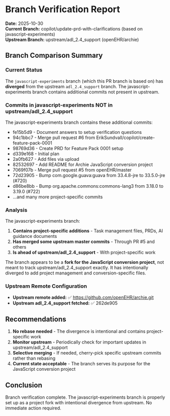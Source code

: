# Branch Verification Report

**Date:** 2025-10-30  
**Current Branch:** copilot/update-prd-with-clarifications (based on javascript-experiments)  
**Upstream Branch:** upstream/adl_2.4_support (openEHR/archie)

## Branch Comparison Summary

### Current Status
The `javascript-experiments` branch (which this PR branch is based on) has **diverged** from the upstream `adl_2.4_support` branch. The javascript-experiments branch contains additional commits not present in upstream.

### Commits in javascript-experiments NOT in upstream/adl_2.4_support

The javascript-experiments branch contains these additional commits:
- fe15b5d9 - Document answers to setup verification questions
- 94c1bbc7 - Merge pull request #6 from ErikSundvall/copilot/create-feature-pack-0001
- 98769d36 - Create PRD for Feature Pack 0001 setup
- d339e168 - Initial plan
- 2a0fb627 - Add files via upload
- 82532697 - Add README for Archie JavaScript conversion project
- 7069f07b - Merge pull request #5 from openEHR/master
- 72d23905 - Bump com.google.guava:guava from 33.4.8-jre to 33.5.0-jre (#720)
- d86be8bb - Bump org.apache.commons:commons-lang3 from 3.18.0 to 3.19.0 (#722)
- ...and many more project-specific commits

### Analysis

The javascript-experiments branch:
1. **Contains project-specific additions** - Task management files, PRDs, AI guidance documents
2. **Has merged some upstream master commits** - Through PR #5 and others
3. **Is ahead of upstream/adl_2.4_support** - With project-specific work

The branch appears to be a **fork for the JavaScript conversion project**, not meant to track upstream/adl_2.4_support exactly. It has intentionally diverged to add project management and conversion-specific files.

### Upstream Remote Configuration

- **Upstream remote added:** ✅ https://github.com/openEHR/archie.git
- **Upstream adl_2.4_support fetched:** ✅ 262de905

## Recommendations

1. **No rebase needed** - The divergence is intentional and contains project-specific work
2. **Monitor upstream** - Periodically check for important updates in upstream/adl_2.4_support
3. **Selective merging** - If needed, cherry-pick specific upstream commits rather than rebasing
4. **Current state acceptable** - The branch serves its purpose for the JavaScript conversion project

## Conclusion

Branch verification complete. The javascript-experiments branch is properly set up as a project fork with intentional divergence from upstream. No immediate action required.
